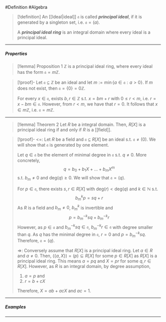 #Definition #Algebra

> [!definition]
> An [[Ideal|ideal]] $\mathfrak{a}$ is called ***principal ideal***, if it is generated by a singleton set, i.e. $\mathfrak{a}=(a)$. 
> 
> A ***principal ideal ring*** is an integral domain where every ideal is a principal ideal.
---
##### Properties
> [!lemma] Proposition 1
> $\mathbb{Z}$ is a principal ideal ring, where every ideal has the form $\mathfrak{a}=m\mathbb{Z}$. 

> [!proof]-
> Let $\mathfrak{a}\subseteq \mathbb{Z}$ be an ideal and let $m:= \min\{ a\in \mathfrak{a}:a>0 \}$. If $m$ does not exist, then $\mathfrak{a}=\{ 0 \}=0\mathbb{Z}$. 
> 
> For every $x\in \mathfrak{a}$, exists $b,r\in \mathbb{Z}$ s.t. $x=bm+r$ with $0\leq r<m$, i.e. $r=x-bm\in \mathfrak{a}$. However, from $r<m$, we have that $r=0$. It follows that $x\in m\mathbb{Z}$, i.e. $\mathfrak{a}=m\mathbb{Z}$.
---
> [!lemma] Theorem 2
> Let $R$ be a integral domain. Then, $R[X]$ is a principal ideal ring if and only if $R$ is a [[field]].

> [!proof]-
><=: Let $R$ be a field and $\mathfrak{a}\subseteq R[X]$ be an ideal s.t. $\mathfrak{a}\neq(0)$. We will show that $\mathfrak{a}$ is generated by one element. 
> 
> Let $q\in \mathfrak{a}$ be the element of minimal degree in $\mathfrak{a}$ s.t. $q\neq 0$. More concretely, $$q=b_{0}+b_{1}X+\dots+b_{m}X^m$$s.t. $b_{m}\neq 0$ and $\text{deg}(q)\geq 0$. We will show that $\mathfrak{a}=(q)$.
> 
> For $p\in \mathfrak{a}$, there exists $s,r\in R[X]$ with $\text{deg}(r)<\text{deg}(q)$ and $k\in \mathbb{N}$ s.t. $$b_{m}^kp=sq+r$$
> As $R$ is a field and $b_{m}\neq 0$, $b_{m}^k$ is invertible and $$p=b_{m}^{-k}sq+b_{m}^{-k}r$$However, as $p\in \mathfrak{a}$ and $b_{m}^{-k}sq\in \mathfrak{a}$, $b_{m}^{-k}r\in \mathfrak{a}$ with degree smaller than $q$. As $q$ has the minimal degree in $\mathfrak{a}$, $r=0$ and $p=b_{m}^{-k}sq$. Therefore, $\mathfrak{a}=(q)$. 
> 
> =>: Conversely assume that $R[X]$ is a principal ideal ring. Let $a\in R$ and $a\neq 0$. Then, $(\{ a,X \})=(p)\subseteq R[X]$ for some $p\in R[X]$ as $R[X]$ is a principal ideal ring. This means $a=pq$ and $X=pr$ for some $q,r\in R[X]$. However, as $R$ is an integral domain, by degree assumption, 
> 1. $a=p$ and
> 2. $r=b+cX$
>    
> Therefore, $X=ab+acX$ and $ac=1$. 
---
##### Examples

---